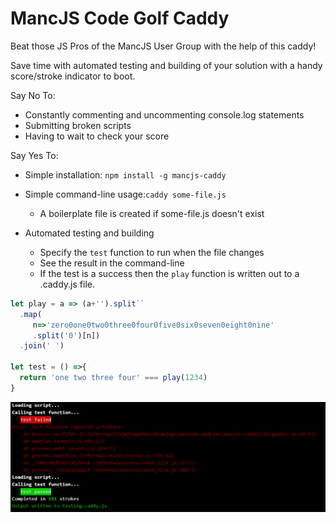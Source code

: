 # MancJS Code Golf Caddy
Beat those JS Pros of the MancJS User Group with the help of this caddy!

Save time with automated testing and building of your solution with a handy score/stroke indicator to boot.

Say No To:
* Constantly commenting and uncommenting console.log statements
* Submitting broken scripts
* Having to wait to check your score

Say Yes To:
* Simple installation:
`npm install -g mancjs-caddy`

* Simple command-line usage:`caddy some-file.js`
  * A boilerplate file is created if some-file.js doesn't exist


* Automated testing and building

  * Specify the `test` function to run when the file changes
  * See the result in the command-line
  * If the test is a success then the `play` function is written out to a .caddy.js file.

```JavaScript
let play = a => (a+'').split``
  .map(
     n=>'zero0one0two0three0four0five0six0seven0eight0nine'
     .split('0')[n])
  .join(' ')

let test = () =>{
  return 'one two three four' === play(1234)
}
```
![console](console.png)
